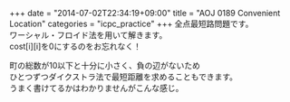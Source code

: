 +++
date = "2014-07-02T22:34:19+09:00"
title = "AOJ 0189 Convenient Location"
categories = "icpc_practice"
+++
全点最短路問題です。  
ワーシャル・フロイド法を用いて解きます。  
cost[i][i]を0にするのをお忘れなく！  
<script  src="http://gist-it.appspot.com/github/zaburo-ch/icpc_practice/blob/master/aoj0189w.cpp"></script>

町の総数が10以下と十分に小さく、負の辺がないため  
ひとつずつダイクストラ法で最短距離を求めることもできます。  
うまく書けてるかはわかりませんがこんな感じ。  

<script  src="http://gist-it.appspot.com/github/zaburo-ch/icpc_practice/blob/master/aoj0189d.cpp"></script>